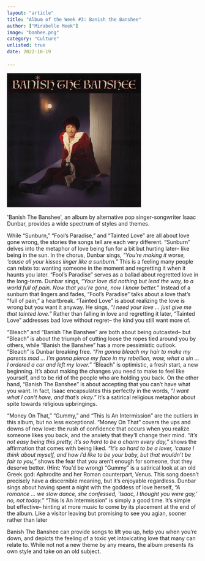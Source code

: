 ```yaml
---
layout: "article"
title: "Album of the Week #3: Banish the Banshee"
author: ["Mirabelle Meek"]
image: "banhee.png"
category: "Culture"
unlisted: true
date: 2022-10-19
 
---
```


![Album Image](/assets/images/banhee.png)

'Banish The Banshee', an album by alternative pop singer-songwriter Isaac Dunbar, provides a wide spectrum of styles and themes. 

While “Sunburn,” “Fool’s Paradise,” and “Tainted Love” are all about love gone wrong, the stories the songs tell are each very different. “Sunburn” delves  into the metaphor of love being fun for a bit but hurting later– like being in the sun. In the chorus, Dunbar sings, *“You’re making it worse, ‘cause all your kisses linger like a sunburn.”* This is a feeling many people can relate to: wanting someone in the moment and regretting it when it haunts you later. “Fool’s Paradise” serves as a ballad about regretted love in the long-term. Dunbar sings, *“Your love did nothing but lead the way, to a world full of pain. Now that you’re gone, now I know better.”* Instead of a sunburn that lingers and fades, “Fool’s Paradise” talks about a love that’s “full of pain,” a heartbreak. “Tainted Love” is about realizing the love is wrong but you want it anyway. He sings, *“I need your love … just give me that tainted love.”* Rather than falling in love and regretting it later, “Tainted Love” addresses bad love without regret– the kind you still want more of.

“Bleach” and “Banish The Banshee” are both about being outcasted– but “Bleach” is about the triumph of cutting loose the ropes tied around you by others, while “Banish the Banshee” has a more pessimistic outlook. “Bleach” is Dunbar breaking free. *“I’m gonna bleach my hair to make my parents mad … I’m gonna pierce my face in my rebellion, wow, what a sin … I ordered a car and left my lover.”* “Bleach” is optimistic, a fresh start, a new beginning. It’s about making the changes you need to make to feel like yourself, and to be rid of the people who are holding you back. On the other hand, “Banish The Banshee” is about accepting that you can’t have what you want. In fact, Isaac encapsulates this perfectly in the words, *“I want what I can't have, and that’s okay.”* It’s a satirical religious metaphor about spite towards religious upbringings.

“Money On That,” “Gummy,” and “This Is An Intermission” are the outliers in this album, but no less exceptional. “Money On That” covers the ups and downs of new love: the rush of confidence that occurs when you realize someone likes you back, and the anxiety that they’ll change their mind. *“It’s not easy being this pretty, it’s so hard to be a charm every day,”* shows the affirmation that comes with being liked. *“It’s so hard to be a lover, ‘cause I think about myself, and how I’d like to be your baby, but that wouldn’t be fair to you,”* shows the fear that you aren’t enough for someone, that they deserve better. (Hint: You’d be wrong) “Gummy” is a satirical look at an old Greek god: Aphrodite and her Roman counterpart, Venus. This song doesn’t precisely have a discernible meaning, but it’s enjoyable regardless. Dunbar sings about having spent a night with the goddess of love herself, *“A romance … we slow dance, she confessed, ‘Isaac, I thought you were gay,’ no, not today.”* “This Is An Intermission” is simply a good time. It’s simple but effective– hinting at more music to come by its placement at the end of the album. Like a visitor leaving but promising to see you agian, sooner rather than later

Banish The Banshee can provide songs to lift you up, help you when you’re down, and depicts the feeling of a toxic yet intoxicating love that many can relate to. While not not a new theme by any means, the album presents its own style and take on an old subject.

